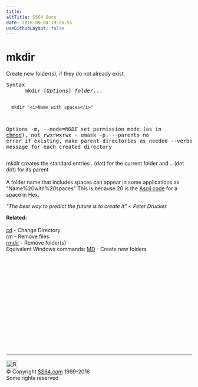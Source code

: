 ```yaml
---
title:
altTitle: SS64 Docs
date: 2016-09-04 19:26:55
useGithubLayout: false
---
```

<!-- #EndLibraryItem --><h1>mkdir</h1> 
<p>Create new folder(s), if they do not already exist.</p>
<pre>Syntax
      mkdir [<i>Options</i>] <i>folder</i>...

      mkdir "<i>Name with spaces</i>"

Options
  -m, --mode=<i>MODE</i>   set permission mode (as in <a href="chmod.html">chmod</a>), not rwxrwxrwx - umask
  -p, --parents     no error if existing, make parent directories as needed
      --verbose     print a message for each created directory</pre>
<p>  mkdir creates the standard entries<span class="code"> . </span>(dot) for the current folder 
  and<span class="code"> ..</span> (dot dot) for its parent<br>
  <br>
  A folder name that includes spaces can appear in some applications
  as "Name%20with%20spaces" This is because 20 is the <a href="../ascii.html">Ascii code</a> for a space in Hex.</p>
<p class="quote"><i>"The best way to predict the future is to create it" ~ Peter Drucker</i></p>
<p><b>Related:</b><br>
<br>
<a href="cd.html">cd</a> - Change Directory<br>
<a href="rm.html">rm</a> - Remove files<br>
<a href="rmdir.html">rmdir</a> - Remove folder(s)<br>
Equivalent Windows commands: 
<a href="../nt/md.html">MD</a> - Create new folders </p><!-- #BeginLibraryItem "/Library/foot_bash.lbi" --><p>
<!-- bash300 -->
<ins class="adsbygoogle" style="display:inline-block;width:300px;height:250px" data-ad-client="ca-pub-6140977852749469" data-ad-slot="4615356305"></ins>
<script>
(adsbygoogle = window.adsbygoogle || []).push({});
</script></p>
<hr>
<div id="bl" class="footer"><a href="mkdir.html#"><img src="../images/top.png" width="30" height="22" alt="Back to the Top"></a></div>
<div id="br" class="footer, tagline">© Copyright <a href="../index.html">SS64.com</a> 1999-2016<br>
Some rights reserved</div><!-- #EndLibraryItem -->

